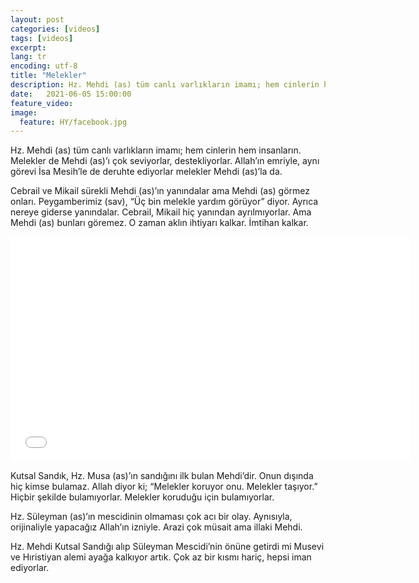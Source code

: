 ```yaml
---
layout: post
categories: [videos]
tags: [videos]
excerpt: 
lang: tr
encoding: utf-8
title: "Melekler"
description: Hz. Mehdi (as) tüm canlı varlıkların imamı; hem cinlerin hem insanların.
date:   2021-06-05 15:00:00
feature_video: 
image:
  feature: HY/facebook.jpg
---
```


Hz. Mehdi (as) tüm canlı varlıkların imamı; hem cinlerin hem insanların. Melekler de Mehdi (as)’ı çok seviyorlar, destekliyorlar. Allah’ın emriyle, aynı görevi İsa Mesih’le de deruhte ediyorlar melekler Mehdi (as)’la da.

Cebrail ve Mikail sürekli Mehdi (as)’ın yanındalar ama Mehdi (as) görmez onları. Peygamberimiz (sav), “Üç bin melekle yardım görüyor” diyor. Ayrıca nereye giderse yanındalar. Cebrail, Mikail hiç yanından ayrılmıyorlar. Ama Mehdi (as) bunları göremez. O zaman aklın ihtiyarı kalkar. İmtihan kalkar.

<iframe src="//vidmoly.to/embed-6ole5slykob3.html" scrolling="no" frameborder="0" width="640" height="360" allowfullscreen="true" webkitallowfullscreen="true" mozallowfullscreen="true"></iframe>

Kutsal Sandık, Hz. Musa (as)’ın sandığını ilk bulan Mehdi’dir. Onun dışında hiç kimse bulamaz. Allah diyor ki; “Melekler koruyor onu. Melekler taşıyor.” Hiçbir şekilde bulamıyorlar. Melekler koruduğu için bulamıyorlar.

Hz. Süleyman (as)’ın mescidinin olmaması çok acı bir olay. Aynısıyla, orijinaliyle yapacağız Allah’ın izniyle. Arazi çok müsait ama illaki Mehdi.

Hz. Mehdi Kutsal Sandığı alıp Süleyman Mescidi’nin önüne getirdi mi Musevi ve Hıristiyan alemi ayağa kalkıyor artık. Çok az bir kısmı hariç, hepsi iman ediyorlar.
